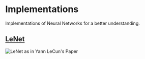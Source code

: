 # Implementations
Implementations of Neural Networks for a better understanding.

[LeNet](https://github.com/saai-sudarsanan-d/Implementations/tree/main/LeNet)
-----
![LeNet as in Yann LeCun's Paper](https://user-images.githubusercontent.com/61915282/128207087-a976b84b-cf4a-4cd0-8a6f-deedd1403a18.png)
